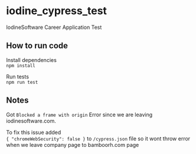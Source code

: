 # iodine_cypress_test

IodineSoftware Career Application Test

## How to run code

Install dependencies\
`npm install`

Run tests\
`npm run test`

## Notes

Got `Blocked a frame with origin` Error since we are leaving iodinesoftware.com.

To fix this issue added\
`{ "chromeWebSecurity": false }`
to `/cypress.json` file so it wont throw error when we leave company page to bamboorh.com page
